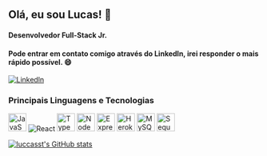 ## Olá, eu sou Lucas! 🤚

#### Desenvolvedor Full-Stack Jr.

#### Pode entrar em contato comigo através do Linkedln, irei responder o mais rápido possível. 😄

[![Linkedln](https://img.shields.io/badge/LinkedIn-0077B5?style=for-the-badge&logo=linkedin&logoColor=white)](https://www.linkedin.com/in/lucas-santos-80033b229/)

### Principais Linguagens e Tecnologias

<p align="left">
<a href="https://developer.mozilla.org/en-US/docs/Web/JavaScript" target="_blank" rel="noreferrer"><img src="https://raw.githubusercontent.com/danielcranney/readme-generator/main/public/icons/skills/javascript-colored.svg" width="36" height="36" alt="JavaScript" /></a>
<img src="https://img.shields.io/badge/React-20232A?style=for-the-badge&logo=react&logoColor=61DAFB" alt="React"/>
<a href="https://www.typescriptlang.org/" target="_blank" rel="noreferrer"><img src="https://raw.githubusercontent.com/danielcranney/readme-generator/main/public/icons/skills/typescript-colored.svg" width="36" height="36" alt="TypeScript" /></a>
<a href="https://nodejs.org/en/" target="_blank" rel="noreferrer"><img src="https://raw.githubusercontent.com/danielcranney/readme-generator/main/public/icons/skills/nodejs-colored.svg" width="36" height="36" alt="NodeJS" /></a>
<a href="https://expressjs.com/" target="_blank" rel="noreferrer"><img src="https://raw.githubusercontent.com/danielcranney/readme-generator/main/public/icons/skills/express-colored-dark.svg" width="36" height="36" alt="Express" /></a>
<a href="https://www.heroku.com/" target="_blank" rel="noreferrer"><img src="https://raw.githubusercontent.com/danielcranney/readme-generator/main/public/icons/skills/heroku-colored.svg" width="36" height="36" alt="Heroku" /></a>
<a href="https://www.mysql.com/" target="_blank" rel="noreferrer"><img src="https://raw.githubusercontent.com/danielcranney/readme-generator/main/public/icons/skills/mysql-colored.svg" width="36" height="36" alt="MySQL" /></a>
<a href="https://sequelize.org/" target="_blank" rel="noreferrer"><img src="https://avatars3.githubusercontent.com/u/3591786?s=400&v=4" width="36" height="36" alt="Sequelize" /></a>

<a href="https://github.com/luccasst"><img src="https://github-readme-stats.vercel.app/api?username=luccasst&show_icons=true&hide=stars,issues,&count_private=true&title_color=ffffff&text_color=ffffff&icon_color=0891b2&bg_color=1c1917&hide_border=true&show_icons=true" alt="luccasst's GitHub stats" /></a>




